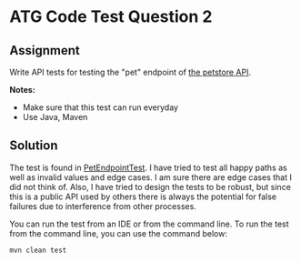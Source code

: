 # ATG Code Test Question 2

## Assignment

Write API tests for testing the "pet" endpoint of
[the petstore API](https://petstore.swagger.io).

**Notes:**

- Make sure that this test can run everyday
- Use Java, Maven

## Solution

The test is found in
[PetEndpointTest](src/test/java/se/ericthelin/atg/codetest/api/petstore/PetEndpointTest.java).
I have tried to test all happy paths as well as invalid values and edge cases. I
am sure there are edge cases that I did not think of. Also, I have tried to
design the tests to be robust, but since this is a public API used by others
there is always the potential for false failures due to interference from other
processes.

You can run the test from an IDE or from the command line. To run the test from
the command line, you can use the command below:

```
mvn clean test
```
